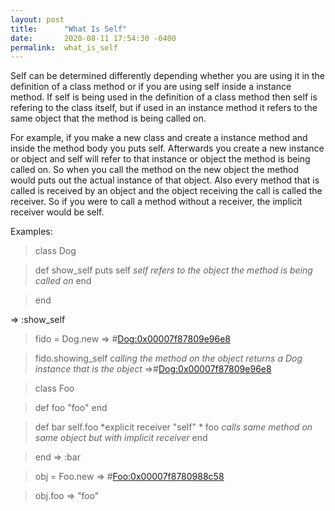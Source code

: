 ```yaml
---
layout: post
title:      "What Is Self"
date:       2020-08-11 17:54:30 -0400
permalink:  what_is_self
---
```


Self can be determined differently depending whether you are using it in the definition of a class method or if you are using self inside a instance method. If self is being used in the definition of a class method then self is refering to the class itself, but if used in an instance method it refers to the same object that the method is being called on.

For example, if you make a new class and create a instance method and inside the method body you puts self. Afterwards you create a new instance or object and self will refer to that instance or object the method is being called on. So when you call the method on the new object the method would puts out the actual instance of that object. Also every method that is called is received by an object and the object receiving the call is called the receiver. So if you were to call a method without a receiver, the implicit receiver would be self.

Examples:

> class Dog

>   def show_self
>      puts self *self refers to the object the method is being called on*
>   end
  
> end

 => :show_self 
 
> fido = Dog.new
 => #<Dog:0x00007f87809e96e8> 
 
> fido.showing_self *calling the method on the object returns a Dog instance that is the object*
 =>#<Dog:0x00007f87809e96e8>
 
 
> class Foo

>   def foo
>     "foo"
>    end

>   def bar
>     self.foo *explicit receiver "self" *
>     foo *calls same method on same object but with implicit receiver*
>    end

> end
 => :bar 
 
> obj = Foo.new
 => #<Foo:0x00007f8780988c58>
 
 > obj.foo
 => "foo" 




